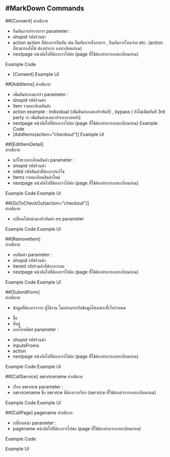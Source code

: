 #MarkDown Commands
---

##[Consent]
คำอธิบาย
- ยืนยันการทำรายการ
parameter	:
- shopid รหัสร้านค้า
- action action ที่ต้องการยืนยัน เช่น ยืนยันการสั่งอาหาร , ยืนยันการโอนจ่าย etc. (action ที่สามารถสั่งได้ ต้องทำการ ลงทะเบียนก่อน)
- nextpage หน้าถัดไปที่ต้องการไปต่อ (page ที่ใช้ต้องทำการลงทะเบียนก่อน)

Example Code
- [Consent]
Example UI

##[AddItems]
คำอธิบาย
- เพิ่มสินค้าลงตะกร้า
parameter :
- shopid รหัสร้านค้า
- Item รายละเอียดสินค้า
- action example : individual (เพิ่มสินค้าลงตะกร้าทันที) , bypass ( ยังไม่เพิ่มทันที 3rd party จะ เพิ่มสินค้าลงตะกร้าเองภายหลัง)
- nextpage หน้าถัดไปที่ต้องการไปต่อ (page ที่ใช้ต้องทำการลงทะเบียนก่อน)
Example Code
- [AddItems(action="checkout")]
Example UI

##[EditItemDetail]   
คำอธิบาย
- แก้ไขรายละเอียดสินค้า
parameter :
- shopid รหัสร้านค้า
- oldid รหัสสินค้าที่ต้องการแก้ไข
- Items รายละเอียดสินค้าใหม่
- nextpage หน้าถัดไปที่ต้องการไปต่อ (page ที่ใช้ต้องทำการลงทะเบียนก่อน)

Example Code
Example UI

##[GoToCheckOut(action="checkout")] 	
คำอธิบาย
- เปลี่ยนไปหน้าตะกร้าสินค้า
no parameter

Example Code
Example UI

##[RemoveItem]	
คำอธิบาย
- ลบสินค้า
parameter :
- shopid รหัสร้านค้า
- itemid รหัสร้านค้าที่ต้องการลบ
- nextpage หน้าถัดไปที่ต้องการไปต่อ (page ที่ใช้ต้องทำการลงทะเบียนก่อน)

Example Code
Example UI

##[SubmitForm] 	
คำอธิบาย
- ข้อมูลที่ต้องการจาก ผู้ใช้งาน โดยสามารถรับข้อมูลได้เฉพาะที่เว็บกำหนด
* ชื่อ
* ที่อยู่
* เบอโทรศัพท์
parameter :
- shopid รหัสร้านค้า
- InputsFroms
- action
- nextpage หน้าถัดไปที่ต้องการไปต่อ (page ที่ใช้ต้องทำการลงทะเบียนก่อน)

Example Code
Example UI

##[CallService]  	servicename
คำอธิบาย
- เรียก service
parameter :
- servicename ชื่อ service ที่ต้องการเรียก (service ที่ใช้ต้องทำการลงทะเบียนก่อน)

Example Code
Example UI

##[CallPage] 	pagename
คำอธิบาย
- เปลี่ยนหน้า
parameter :
- pagename หน้าถัดไปที่ต้องการไปต่อ (page ที่ใช้ต้องทำการลงทะเบียนก่อน)

Example Code

Example UI